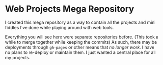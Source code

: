 # Web Projects Mega Repository

I created this mega repository as a way to contain all the projects and mini fiddles 
I've done while playing around with web tools. 

Everything you will see here were separate repositories before. (This took a while to merge together while keeping the commits) 
As such, there may be deployments through `gh-pages` or other means that *no longer work*. I have no plans to re-deploy or maintain
them. I just wanted a central place for all my projects. 
